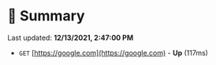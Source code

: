 # 📖 Summary
Last updated: **12/13/2021, 2:47:00 PM**

- `GET` [https://google.com](https://google.com) - **Up** (117ms)
